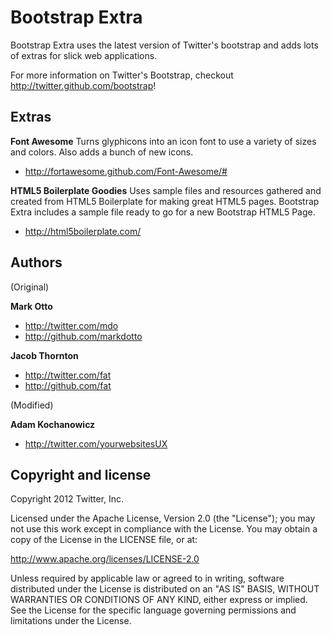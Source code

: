 Bootstrap Extra
=================

Bootstrap Extra uses the latest version of Twitter's bootstrap and adds lots of extras for slick web applications.

For more information on Twitter's Bootstrap, checkout http://twitter.github.com/bootstrap!

Extras
-------

**Font Awesome**
Turns glyphicons into an icon font to use a variety of sizes and colors. Also adds a bunch of new icons.
+ http://fortawesome.github.com/Font-Awesome/#

**HTML5 Boilerplate Goodies**
Uses sample files and resources gathered and created from HTML5 Boilerplate for making great HTML5 pages. Bootstrap Extra includes a sample file ready to go for a new Bootstrap HTML5 Page.
+ http://html5boilerplate.com/

Authors
-------
(Original)

**Mark Otto**

+ http://twitter.com/mdo
+ http://github.com/markdotto

**Jacob Thornton**

+ http://twitter.com/fat
+ http://github.com/fat

(Modified)

**Adam Kochanowicz**

+ http://twitter.com/yourwebsitesUX

Copyright and license
---------------------

Copyright 2012 Twitter, Inc.

Licensed under the Apache License, Version 2.0 (the "License");
you may not use this work except in compliance with the License.
You may obtain a copy of the License in the LICENSE file, or at:

   http://www.apache.org/licenses/LICENSE-2.0

Unless required by applicable law or agreed to in writing, software
distributed under the License is distributed on an "AS IS" BASIS,
WITHOUT WARRANTIES OR CONDITIONS OF ANY KIND, either express or implied.
See the License for the specific language governing permissions and
limitations under the License.
